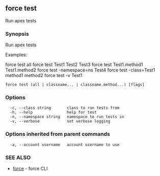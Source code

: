 ## force test

Run apex tests

### Synopsis


Run apex tests

Examples:

  force test all
  force test Test1 Test2 Test3
  force test Test1.method1 Test1.method2
  force test -namespace=ns Test4
  force test -class=Test1 method1 method2
  force test -v Test1


```
force test (all | classname... | classname.method...) [flags]
```

### Options

```
  -c, --class string       class to run tests from
  -h, --help               help for test
  -n, --namespace string   namespace to run tests in
  -v, --verbose            set verbose logging
```

### Options inherited from parent commands

```
  -a, --account username   account username to use
```

### SEE ALSO

* [force](force.md)	 - force CLI

